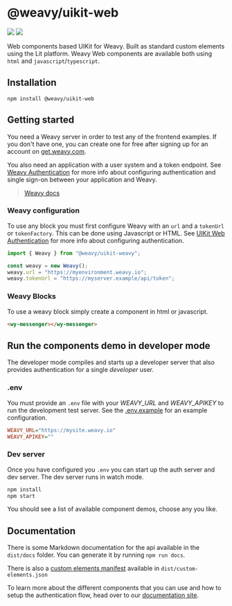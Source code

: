 # @weavy/uikit-web

<img src="https://img.shields.io/badge/Platform-Lit-orange"/> <img src="https://img.shields.io/badge/Language-TypeScript-orange"/>

Web components based UIKit for Weavy. Built as standard custom elements using the Lit platform. Weavy Web components are available both using `html` and `javascript`/`typescript`.

## Installation

```shell
npm install @weavy/uikit-web
```

## Getting started

You need a Weavy server in order to test any of the frontend examples. If you don't have one, you can create one for free after signing up for an account on <a href="https://get.weavy.com">get.weavy.com</a>.

You also need an application with a user system and a token endpoint. See [Weavy Authentication](https://weavy.com/docs) for more info about configuring authentication and single sign-on between your application and Weavy.

> [Weavy docs](https://weavy.com/docs)

### Weavy configuration

To use any block you must first configure Weavy with an `url` and a `tokenUrl` or `tokenFactory`. This can be done using Javascript or HTML. See [UIKit Web Authentication](https://weavy.com/docs/reference/uikit-web/authentication) for more info about configuring authentication.

```js
import { Weavy } from "@weavy/uikit-weavy";

const weavy = new Weavy();
weavy.url = "https://myenvironment.weavy.io";
weavy.tokenUrl = "https://myserver.example/api/token";
```

### Weavy Blocks

To use a weavy block simply create a component in html or javascript.

```html
<wy-messenger></wy-messenger>
```

## Run the components demo in developer mode

The developer mode compiles and starts up a developer server that also provides authentication for a single _developer_ user.

### .env

You must provide an `.env` file with your _WEAVY_URL_ and _WEAVY_APIKEY_ to run the development test server. See the [.env.example](./.env.example) for an example configuration.

```ini
WEAVY_URL="https://mysite.weavy.io"
WEAVY_APIKEY=""
```

### Dev server

Once you have configured you `.env` you can start up the auth server and dev server. The dev server runs in watch mode.

```bash
npm install
npm start
```

You should see a list of available component demos, choose any you like.

## Documentation

There is some Markdown documentation for the api available in the `dist/docs` folder. You can generate it by running `npm run docs`.

There is also a [custom elements manifest](https://github.com/webcomponents/custom-elements-manifest) available in `dist/custom-elements.json`

To learn more about the different components that you can use and how to setup the authentication flow, head over to our [documentation site](https://weavy.com/docs).
